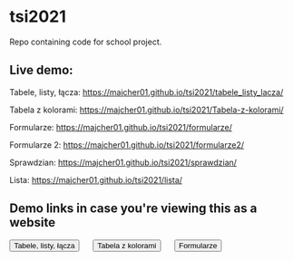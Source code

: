 # tsi2021
Repo containing code for school project.

## Live demo:

Tabele, listy, łącza: https://majcher01.github.io/tsi2021/tabele_listy_lacza/

Tabela z kolorami: https://majcher01.github.io/tsi2021/Tabela-z-kolorami/

Formularze: https://majcher01.github.io/tsi2021/formularze/

Formularze 2: https://majcher01.github.io/tsi2021/formularze2/

Sprawdzian: https://majcher01.github.io/tsi2021/sprawdzian/

Lista: https://majcher01.github.io/tsi2021/lista/

## Demo links in case you're viewing this as a website

<a href="https://majcher01.github.io/tsi2021/tabele_listy_lacza/"><button>Tabele, listy, łącza</button></a>
<a href="https://majcher01.github.io/tsi2021/Tabela-z-kolorami/" style="margin-left: 20px;"><button>Tabela z kolorami</button></a>
<a href="https://majcher01.github.io/tsi2021/formularze/" style="margin-left: 20px;"><button>Formularze</button></a>
